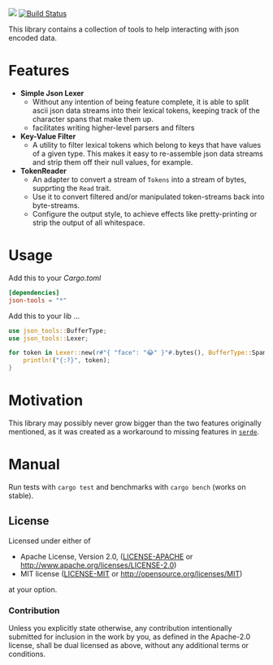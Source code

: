 [![](http://meritbadge.herokuapp.com/json-tools)](https://crates.io/crates/json-tools)
[![Build Status](https://travis-ci.org/Byron/json-tools.svg?branch=master)](https://travis-ci.org/Byron/json-tools)


This library contains a collection of tools to help interacting with json encoded data.

# Features

* **Simple Json Lexer**
   - Without any intention of being feature complete, it is able to split ascii json data streams
     into their lexical tokens, keeping track of the character spans that make them up.
   - facilitates writing higher-level parsers and filters
* **Key-Value Filter**
   - A utility to filter lexical tokens which belong to keys that have values of a given type.
     This makes it easy to re-assemble json data streams and strip them off their null values, for example.
* **TokenReader**
	- An adapter to convert a stream of `Tokens` into a stream of bytes, supprting the `Read` trait.
	- Use it to convert filtered and/or manipulated token-streams back into byte-streams.
	- Configure the output style, to achieve effects like pretty-printing or strip the output of all whitespace.

# Usage

Add this to your *Cargo.toml*
```toml
[dependencies]
json-tools = "*"
```

Add this to your lib ...
```Rust
use json_tools::BufferType;
use json_tools::Lexer;

for token in Lexer::new(r#"{ "face": "😂" }"#.bytes(), BufferType::Span) {
	println!("{:?}", token);
}
```

# Motivation

This library may possibly never grow bigger than the two features originally mentioned, as it was created
as a workaround to missing features in [`serde`](https://github.com/serde-rs/serde).

# Manual

Run tests with `cargo test` and benchmarks with `cargo bench` (works on stable).

## License

Licensed under either of

 * Apache License, Version 2.0, ([LICENSE-APACHE](LICENSE-APACHE) or http://www.apache.org/licenses/LICENSE-2.0)
 * MIT license ([LICENSE-MIT](LICENSE-MIT) or http://opensource.org/licenses/MIT)

at your option.

### Contribution

Unless you explicitly state otherwise, any contribution intentionally submitted
for inclusion in the work by you, as defined in the Apache-2.0 license, shall be dual licensed as above, without any
additional terms or conditions.
